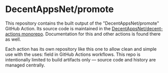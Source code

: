 # DecentAppsNet/promote

This repository contains the built output of the "DecentAppsNet/promote" GitHub Action. Its source code is maintained in the [DecentAppsNet/decent-actions monorepo](https://github.com/DecentAppsNet/decent-actions). Documentation for this and other actions is found there as well.

Each action has its own repository like this one to allow clean and simple use with the uses: field in GitHub Actions workflows. This repo is intentionally limited to build artifacts only — source code and history are managed centrally.